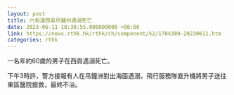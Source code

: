 ```yaml
---
layout: post
title: 六旬漢西貢吊鍾州遇溺死亡
date: 2023-06-11 18:38:55.000000000 +08:00
link: https://news.rthk.hk/rthk/ch/component/k2/1704389-20230611.htm
categories: rthk
---
```


一名年約60歲的男子在西貢遇溺死亡。

下午3時許，警方接報有人在吊鐘洲對出海面遇溺，飛行服務隊直升機將男子送往東區醫院搶救，最終不治。

